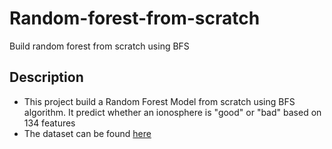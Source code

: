# Random-forest-from-scratch
Build random forest from scratch using BFS

## Description
- This project build a Random Forest Model from scratch using BFS algorithm. It predict whether an ionosphere is "good" or "bad" based on 134 features
- The dataset can be found [here](http://archive.ics.uci.edu/ml/datasets/Ionosphere)

